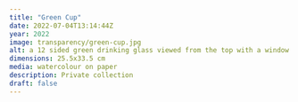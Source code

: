 ```yaml
---
title: "Green Cup"
date: 2022-07-04T13:14:44Z
year: 2022
image: transparency/green-cup.jpg
alt: a 12 sided green drinking glass viewed from the top with a window in the background seen through the far side of the glass
dimensions: 25.5x33.5 cm
media: watercolour on paper
description: Private collection
draft: false
---
```


